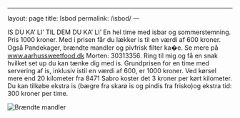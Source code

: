 ---
layout: page
title: Isbod
permalink: /isbod/
—

IS DU KA’ LI’
TIL DEM DU KA’ LI’
En hel time med isbar og sommerstemning.
Pris 1000 kroner. Med i prisen får du lækker is til en værdi af 600 kroner. Også Pandekager, brændte mandler og pivfrisk filter ka�e.
Se mere på www.aarhussweetfood.dk
Morten: 30313356.
Ring til mig og få en snak hvilket set up du kan tænke dig med is.
Grundprisen for en time med servering af is, inklusiv istil en værdi af 600, er 1000 kroner.
Ved kørsel mere end 20 kilometer fra 8471 Sabro koster det 3 kroner per kørt kilometer.
Du kan tilkøbe ekstra is (bægre fra skarø is og pindis fra frisko)og ekstra tid: 300 kroner per time.

![Brændte mandler](/mandler.jpg)
